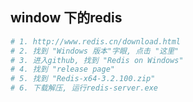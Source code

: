 ## window 下的redis

```python 
# 1. http://www.redis.cn/download.html
# 2. 找到 "Windows 版本"字眼, 点击 "这里"
# 3. 进入github, 找到 "Redis on Windows"
# 4. 找到 "release page"
# 5. 找到 "Redis-x64-3.2.100.zip"
# 6. 下载解压, 运行redis-server.exe
```

